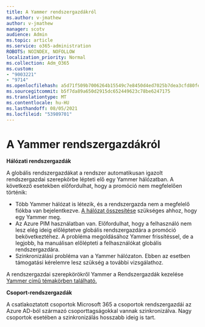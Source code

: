 ```yaml
---
title: A Yammer rendszergazdákról
ms.author: v-jmathew
author: v-jmathew
manager: scotv
audience: Admin
ms.topic: article
ms.service: o365-administration
ROBOTS: NOINDEX, NOFOLLOW
localization_priority: Normal
ms.collection: Adm_O365
ms.custom:
- "9003221"
- "9714"
ms.openlocfilehash: a5d71f509b7006264b15549c7e8450d4ed7025b7dea3cfd80fe6f0fdf50b0b9c
ms.sourcegitcommit: b5f7da89a650d2915dc652449623c78be6247175
ms.translationtype: MT
ms.contentlocale: hu-HU
ms.lasthandoff: 08/05/2021
ms.locfileid: "53989701"
---
```

# <a name="about-yammer-admins"></a>A Yammer rendszergazdákról

**Hálózati rendszergazdák**

A globális rendszergazdákat a rendszer automatikusan igazolt rendszergazdai szerepkörbe lépteti elő egy Yammer hálózatban. A következő esetekben előfordulhat, hogy a promóció nem megfelelően történik:

- Több Yammer hálózat is létezik, és a rendszergazda nem a megfelelő fiókba van bejelentkezve. [A hálózat összesítése](https://docs.microsoft.com/yammer/configure-your-yammer-network/consolidate-multiple-yammer-networks) szükséges ahhoz, hogy egy Yammer meg.
- Az Azure PIM használatban van. Előfordulhat, hogy a felhasználó nem lesz elég ideig előléptetve globális rendszergazdára a promóció bekövetkeztéhez. A probléma megoldásához Yammer frissítéssel, de a legjobb, ha manuálisan előlépteti a felhasználókat globális rendszergazdára.
- Szinkronizálási probléma van a Yammer hálózaton. Ebben az esetben támogatási kérelemre lesz szükség a további vizsgálathoz.

A rendszergazdai szerepkörökről Yammer a Rendszergazdák kezelése [Yammer című témakörben található.](https://docs.microsoft.com/yammer/manage-yammer-users/manage-yammer-admins)

**Csoport-rendszergazdák**

A csatlakoztatott csoportok Microsoft 365 a csoportok rendszergazdái az Azure AD-ból származó csoporttagságokkal vannak szinkronizálva. Nagy csoportok esetében a szinkronizálás hosszabb ideig is tart.
